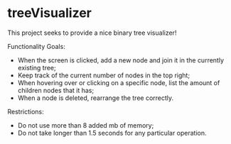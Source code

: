# treeVisualizer
This project seeks to provide a nice binary tree visualizer!

Functionality Goals:
* When the screen is clicked, add a new node and join it in the currently existing tree;
* Keep track of the current number of nodes in the top right;
* When hovering over or clicking on a specific node, list the amount of children nodes that it has;
* When a node is deleted, rearrange the tree correctly.

Restrictions:
* Do not use more than 8 added mb of memory;
* Do not take longer than 1.5 seconds for any particular operation.
